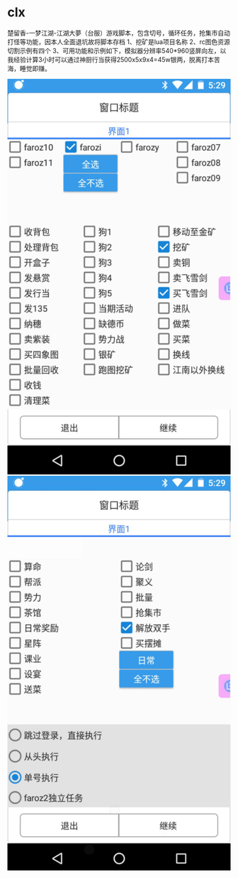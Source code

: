 # clx
楚留香-一梦江湖-江湖大夢（台服）游戏脚本，包含切号，循环任务，抢集市自动打怪等功能，因本人全面退坑故将脚本存档
1、挖矿是lua项目名称
2、rc图色资源切割示例有四个
3、可用功能和示例如下，模拟器分辨率540*960竖屏向左，以我经验计算3小时可以通过神厨行当获得2500x5x9x4=45w银两，脱离打本苦海，睡觉即赚。

![alt text](c4c7ad2522f01cbf8dd3f7df6a0efa95.jpg)
![alt text](b980aa078a8f46b4408888e1c2f561da.jpg)